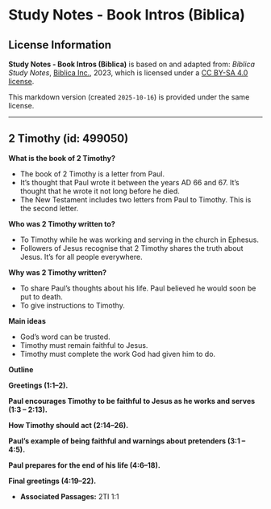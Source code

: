 # Study Notes - Book Intros (Biblica)

## License Information

**Study Notes - Book Intros (Biblica)** is based on and adapted from: _Biblica Study Notes_, [Biblica Inc.](https://www.biblica.com/), 2023, which is licensed under a [CC BY-SA 4.0 license](https://creativecommons.org/licenses/by-sa/4.0/legalcode.en).

This markdown version (created `2025-10-16`) is provided under the same license.



--------------------------------

## 2 Timothy (id: 499050)

**What is the book of 2 Timothy?**

* The book of 2 Timothy is a letter from Paul.
* It’s thought that Paul wrote it between the years AD 66 and 67\. It’s thought that he wrote it not long before he died.
* The New Testament includes two letters from Paul to Timothy. This is the second letter.

**Who was 2 Timothy written to?**

* To Timothy while he was working and serving in the church in Ephesus.
* Followers of Jesus recognise that 2 Timothy shares the truth about Jesus. It’s for all people everywhere.

**Why was 2 Timothy written?**

* To share Paul’s thoughts about his life. Paul believed he would soon be put to death.
* To give instructions to Timothy.

**Main ideas**

* God’s word can be trusted.
* Timothy must remain faithful to Jesus.
* Timothy must complete the work God had given him to do.

**Outline**

**Greetings (1:1–2\).**

**Paul encourages Timothy to be faithful to Jesus as he works and serves (1:3 – 2:13\).**

**How Timothy should act (2:14–26\).**

**Paul’s example of being faithful and warnings about pretenders (3:1 – 4:5\).**

**Paul prepares for the end of his life (4:6–18\).**

**Final greetings (4:19–22\).**

* **Associated Passages:** 2TI 1:1

